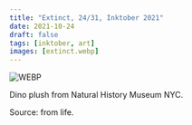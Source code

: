 ```yaml
---
title: "Extinct, 24/31, Inktober 2021"
date: 2021-10-24
draft: false
tags: [inktober, art]
images: [extinct.webp]
---
```


![WEBP](extinct.webp "Image")

Dino plush from Natural History Museum NYC.

Source: from life.
